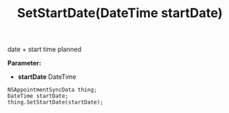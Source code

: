 ﻿---
uid: crmscript_ref_NSAppointmentSyncData_SetStartDate
title: SetStartDate(DateTime startDate)
intellisense: NSAppointmentSyncData.SetStartDate
keywords: NSAppointmentSyncData, GetStartDate
so.topic: reference
---

date + start time planned

**Parameter:** 
 - **startDate** DateTime

```crmscript
NSAppointmentSyncData thing;
DateTime startDate;
thing.SetStartDate(startDate);
```

